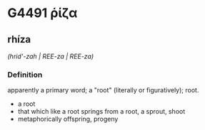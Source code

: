 # G4491 ῥίζα

## rhíza

_(hrid'-zah | REE-za | REE-za)_

### Definition

apparently a primary word; a "root" (literally or figuratively); root.

- a root
- that which like a root springs from a root, a sprout, shoot
- metaphorically offspring, progeny

